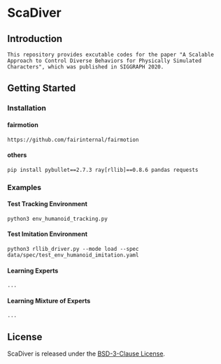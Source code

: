 # ScaDiver

## Introduction
```
This repository provides excutable codes for the paper "A Scalable Approach to Control Diverse Behaviors for Physically Simulated Characters", which was published in SIGGRAPH 2020.
```

## Getting Started

### Installation

#### fairmotion
```
https://github.com/fairinternal/fairmotion
```

#### others
```
pip install pybullet==2.7.3 ray[rllib]==0.8.6 pandas requests
```

### Examples

#### Test Tracking Environment
```
python3 env_humanoid_tracking.py
```

#### Test Imitation Environment
```
python3 rllib_driver.py --mode load --spec data/spec/test_env_humanoid_imitation.yaml
```

#### Learning Experts
```
...
```

#### Learning Mixture of Experts
```
...
```

## License

ScaDiver is released under the [BSD-3-Clause License](https://github.com/fairinternal/ScaDiver/blob/master/LICENSE).